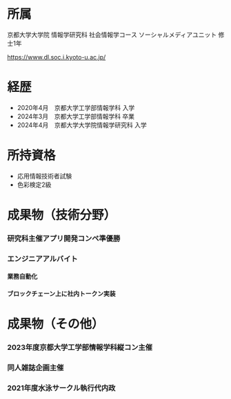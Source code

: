 # 所属
京都大学大学院 情報学研究科 社会情報学コース ソーシャルメディアユニット 修士1年

https://www.dl.soc.i.kyoto-u.ac.jp/

# 経歴
- 2020年4月　京都大学工学部情報学科 入学
- 2024年3月　京都大学工学部情報学科 卒業
- 2024年4月　京都大学大学院情報学研究科 入学

# 所持資格
- 応用情報技術者試験
- 色彩検定2級

# 成果物（技術分野）
### 研究科主催アプリ開発コンペ準優勝

### エンジニアアルバイト
#### 業務自動化
#### ブロックチェーン上に社内トークン実装

# 成果物（その他）
### 2023年度京都大学工学部情報学科縦コン主催

### 同人雑誌企画主催

### 2021年度水泳サークル執行代内政
